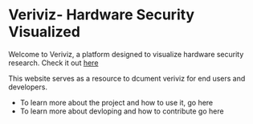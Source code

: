 # Veriviz- Hardware Security Visualized

Welcome to Veriviz, a platform designed to visualize hardware security research. Check it out [here](https://veriviz-dept-hwsecurity.apps.cloudapps.unc.edu/)

This website serves as a resource to dcument veriviz for end users and developers.
- To learn more about the project and how to use it, go here
- To learn more about devloping and how to contribute go here